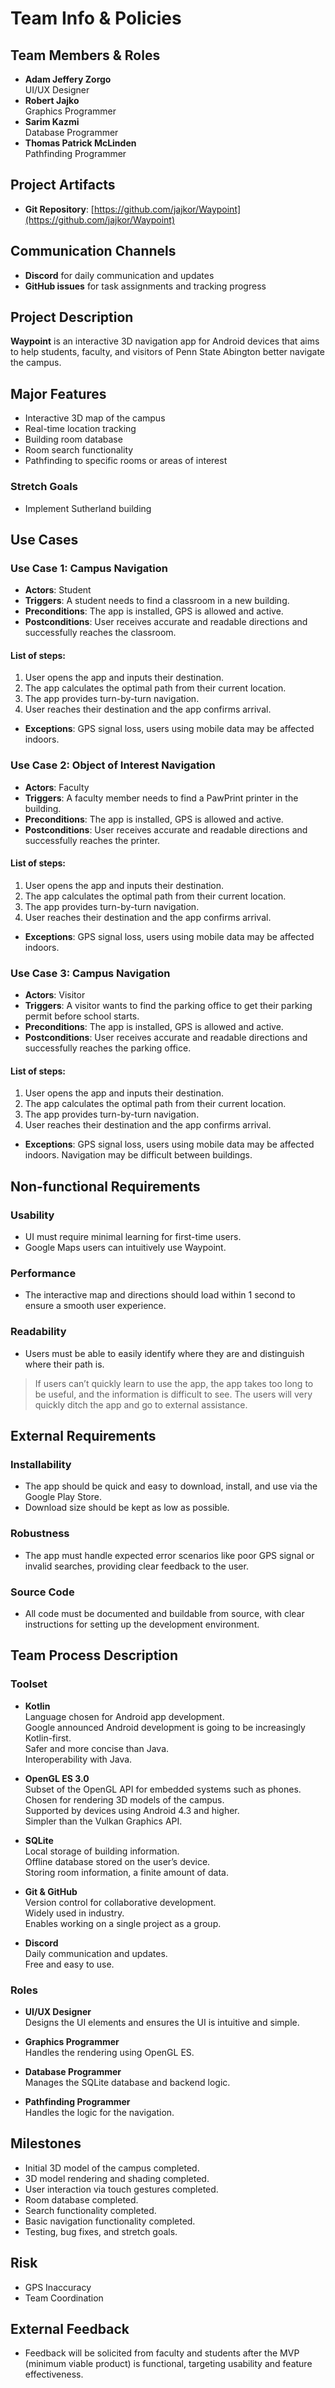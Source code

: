 # Team Info & Policies

## Team Members & Roles

- **Adam Jeffery Zorgo**  
  UI/UX Designer
- **Robert Jajko**  
  Graphics Programmer
- **Sarim Kazmi**  
  Database Programmer
- **Thomas Patrick McLinden**  
  Pathfinding Programmer

## Project Artifacts

- **Git Repository**: [https://github.com/jajkor/Waypoint](https://github.com/jajkor/Waypoint)

## Communication Channels

- **Discord** for daily communication and updates
- **GitHub issues** for task assignments and tracking progress

## Project Description

**Waypoint** is an interactive 3D navigation app for Android devices that aims to help students, faculty, and visitors of Penn State Abington better navigate the campus.

## Major Features

- Interactive 3D map of the campus
- Real-time location tracking
- Building room database
- Room search functionality
- Pathfinding to specific rooms or areas of interest

### Stretch Goals

- Implement Sutherland building

## Use Cases

### Use Case 1: Campus Navigation

- **Actors**: Student
- **Triggers**: A student needs to find a classroom in a new building.
- **Preconditions**: The app is installed, GPS is allowed and active.
- **Postconditions**: User receives accurate and readable directions and successfully reaches the classroom.

#### List of steps:

1. User opens the app and inputs their destination.
2. The app calculates the optimal path from their current location.
3. The app provides turn-by-turn navigation.
4. User reaches their destination and the app confirms arrival.

- **Exceptions**: GPS signal loss, users using mobile data may be affected indoors.

### Use Case 2: Object of Interest Navigation

- **Actors**: Faculty
- **Triggers**: A faculty member needs to find a PawPrint printer in the building.
- **Preconditions**: The app is installed, GPS is allowed and active.
- **Postconditions**: User receives accurate and readable directions and successfully reaches the printer.

#### List of steps:

1. User opens the app and inputs their destination.
2. The app calculates the optimal path from their current location.
3. The app provides turn-by-turn navigation.
4. User reaches their destination and the app confirms arrival.

- **Exceptions**: GPS signal loss, users using mobile data may be affected indoors.

### Use Case 3: Campus Navigation

- **Actors**: Visitor
- **Triggers**: A visitor wants to find the parking office to get their parking permit before school starts.
- **Preconditions**: The app is installed, GPS is allowed and active.
- **Postconditions**: User receives accurate and readable directions and successfully reaches the parking office.

#### List of steps:

1. User opens the app and inputs their destination.
2. The app calculates the optimal path from their current location.
3. The app provides turn-by-turn navigation.
4. User reaches their destination and the app confirms arrival.

- **Exceptions**: GPS signal loss, users using mobile data may be affected indoors. Navigation may be difficult between buildings.

## Non-functional Requirements

### Usability

- UI must require minimal learning for first-time users.
- Google Maps users can intuitively use Waypoint.

### Performance

- The interactive map and directions should load within 1 second to ensure a smooth user experience.

### Readability

- Users must be able to easily identify where they are and distinguish where their path is.

> If users can’t quickly learn to use the app, the app takes too long to be useful, and the information is difficult to see. The users will very quickly ditch the app and go to external assistance.

## External Requirements

### Installability

- The app should be quick and easy to download, install, and use via the Google Play Store.
- Download size should be kept as low as possible.

### Robustness

- The app must handle expected error scenarios like poor GPS signal or invalid searches, providing clear feedback to the user.

### Source Code

- All code must be documented and buildable from source, with clear instructions for setting up the development environment.

## Team Process Description

### Toolset

- **Kotlin**  
  Language chosen for Android app development.  
  Google announced Android development is going to be increasingly Kotlin-first.  
  Safer and more concise than Java.  
  Interoperability with Java.
  
- **OpenGL ES 3.0**  
  Subset of the OpenGL API for embedded systems such as phones.  
  Chosen for rendering 3D models of the campus.  
  Supported by devices using Android 4.3 and higher.  
  Simpler than the Vulkan Graphics API.

- **SQLite**  
  Local storage of building information.  
  Offline database stored on the user’s device.  
  Storing room information, a finite amount of data.

- **Git & GitHub**  
  Version control for collaborative development.  
  Widely used in industry.  
  Enables working on a single project as a group.

- **Discord**  
  Daily communication and updates.  
  Free and easy to use.

### Roles

- **UI/UX Designer**  
  Designs the UI elements and ensures the UI is intuitive and simple.

- **Graphics Programmer**  
  Handles the rendering using OpenGL ES.

- **Database Programmer**  
  Manages the SQLite database and backend logic.

- **Pathfinding Programmer**  
  Handles the logic for the navigation.

## Milestones

- Initial 3D model of the campus completed.
- 3D model rendering and shading completed.
- User interaction via touch gestures completed.
- Room database completed.
- Search functionality completed.
- Basic navigation functionality completed.
- Testing, bug fixes, and stretch goals.

## Risk

- GPS Inaccuracy
- Team Coordination

## External Feedback

- Feedback will be solicited from faculty and students after the MVP (minimum viable product) is functional, targeting usability and feature effectiveness.
